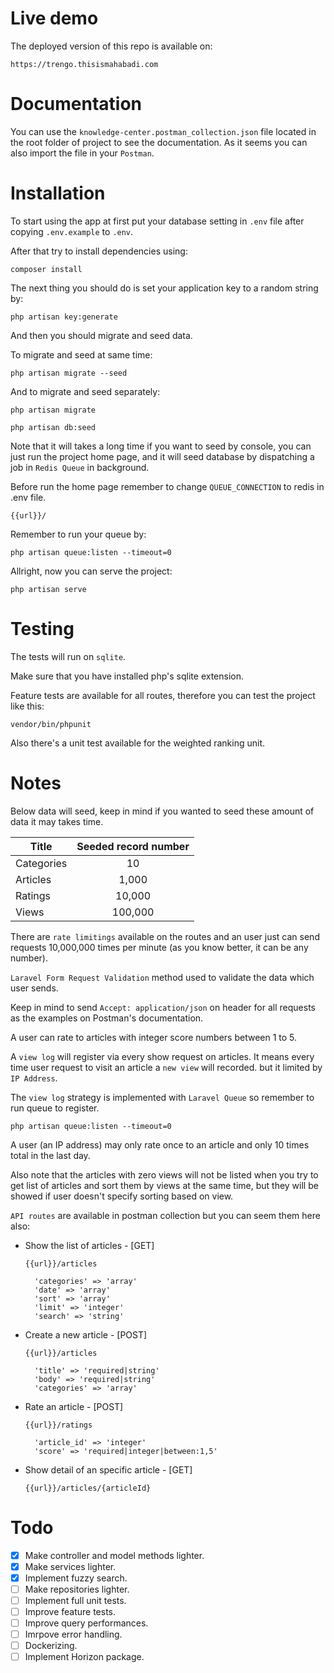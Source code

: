 # Live demo

The deployed version of this repo is available on:

``https://trengo.thisismahabadi.com``

# Documentation

You can use the ``knowledge-center.postman_collection.json`` file located in the root folder of project to see the documentation. As it seems you can also import the file in your ``Postman``.

# Installation

To start using the app at first put your database setting in ``.env`` file after copying ``.env.example`` to ``.env``.

After that try to install dependencies using:

``composer install``

The next thing you should do is set your application key to a random string by:

``php artisan key:generate``

And then you should migrate and seed data.

To migrate and seed at same time:

``php artisan migrate --seed``

And to migrate and seed separately:

``php artisan migrate``

``php artisan db:seed``

Note that it will takes a long time if you want to seed by console, you can just run the project home page, and it will seed database by dispatching a job in ``Redis Queue`` in background.

Before run the home page remember to change ``QUEUE_CONNECTION`` to redis in .env file.

``{{url}}/``

Remember to run your queue by:

``php artisan queue:listen --timeout=0``

Allright, now you can serve the project:

``php artisan serve``

# Testing

The tests will run on ``sqlite``.

Make sure that you have installed php's sqlite extension.

Feature tests are available for all routes, therefore you can test the project like this:

``vendor/bin/phpunit``

Also there's a unit test available for the weighted ranking unit.

# Notes

Below data will seed, keep in mind if you wanted to seed these amount of data it may takes time.

| Title  | Seeded record number |
| ------------- |:-------------:|
| Categories      | 10     |
| Articles      | 1,000     |
| Ratings      | 10,000     |
| Views      | 100,000     |

There are ``rate limitings`` available on the routes and an user just can send requests 10,000,000 times per minute (as you know better, it can be any number).

``Laravel Form Request Validation`` method used to validate the data which user sends.

Keep in mind to send ``Accept: application/json`` on header for all requests as the examples on Postman's documentation.

A user can rate to articles with integer score numbers between 1 to 5.

A ``view log`` will register via every show request on articles. It means every time user request to visit an article a ``new view`` will recorded. but it limited by ``IP Address``.

The ``view log`` strategy is implemented with ``Laravel Queue`` so remember to run queue to register.

``php artisan queue:listen --timeout=0``

A user (an IP address) may only rate once to an article and only 10 times total in the last day.

Also note that the articles with zero views will not be listed when you try to get list of articles and sort them by views at the same time, but they will be showed if user doesn't specify sorting based on view.

``API routes`` are available in postman collection but you can seem them here also:

- Show the list of articles - [GET]

    ``{{url}}/articles``

        'categories' => 'array'
        'date' => 'array'
        'sort' => 'array'
        'limit' => 'integer'
        'search' => 'string'

- Create a new article - [POST]

    ``{{url}}/articles``

        'title' => 'required|string'
        'body' => 'required|string'
        'categories' => 'array'

- Rate an article - [POST]

    ``{{url}}/ratings``

        'article_id' => 'integer'
        'score' => 'required|integer|between:1,5'

- Show detail of an specific article - [GET]

    ``{{url}}/articles/{articleId}``

# Todo

- [x] Make controller and model methods lighter.
- [x] Make services lighter.
- [x] Implement fuzzy search.
- [ ] Make repositories lighter.
- [ ] Implement full unit tests.
- [ ] Improve feature tests.
- [ ] Improve query performances.
- [ ] Imrpove error handling.
- [ ] Dockerizing.
- [ ] Implement Horizon package.
